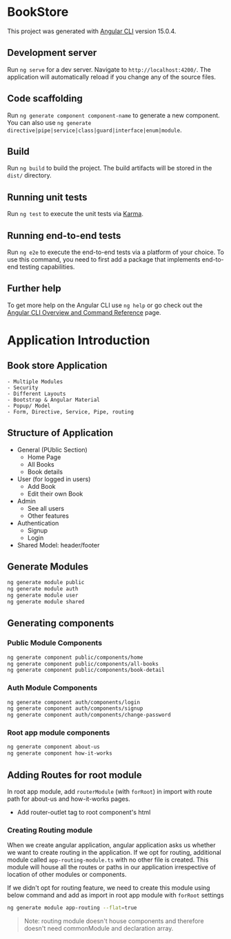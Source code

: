 # BookStore

This project was generated with [Angular CLI](https://github.com/angular/angular-cli) version 15.0.4.

## Development server

Run `ng serve` for a dev server. Navigate to `http://localhost:4200/`. The application will automatically reload if you change any of the source files.

## Code scaffolding

Run `ng generate component component-name` to generate a new component. You can also use `ng generate directive|pipe|service|class|guard|interface|enum|module`.

## Build

Run `ng build` to build the project. The build artifacts will be stored in the `dist/` directory.

## Running unit tests

Run `ng test` to execute the unit tests via [Karma](https://karma-runner.github.io).

## Running end-to-end tests

Run `ng e2e` to execute the end-to-end tests via a platform of your choice. To use this command, you need to first add a package that implements end-to-end testing capabilities.

## Further help

To get more help on the Angular CLI use `ng help` or go check out the [Angular CLI Overview and Command Reference](https://angular.io/cli) page.


# Application Introduction

Book store Application
----------------------
	- Multiple Modules
	- Security
	- Different Layouts
	- Bootstrap & Angular Material
	- Popup/ Model
	- Form, Directive, Service, Pipe, routing

Structure of Application
------------------------
- General (PUblic Section)
	- Home Page
	- All Books
	- Book details
- User (for logged in users)
	- Add Book
	- Edit their own Book
- Admin
	- See all users
	- Other features
- Authentication
	- Signup
	- Login
- Shared Model: header/footer

## Generate Modules

```bash
ng generate module public
ng generate module auth
ng generate module user
ng generate module shared
```

## Generating components

### Public Module Components

```bash
ng generate component public/components/home
ng generate component public/components/all-books
ng generate component public/components/book-detail
```

### Auth Module Components

```bash
ng generate component auth/components/login
ng generate component auth/components/signup
ng generate component auth/components/change-password
```

### Root app module components
```bash
ng generate component about-us
ng generate component how-it-works
```

## Adding Routes for root module

In root app module, add `routerModule` (with `forRoot`) in import with route path for about-us and how-it-works pages.
- Add router-outlet tag to root component's html

### Creating Routing module

When we create angular application, angular application asks us whether we want to create routing in the application. If we opt for routing, additional module called `app-routing-module.ts` with no other file is created. This module will house all the routes or paths in our application irrespective of location of other modules or components.

If we didn't opt for routing feature, we need to create this module using below command and add as import in root app module with `forRoot` settings

```bash
ng generate module app-routing --flat=true
```

> Note: routing module doesn't house components and therefore doesn't need commonModule and declaration array.